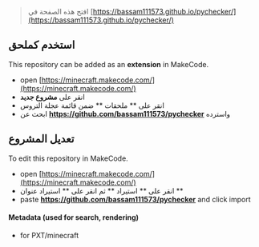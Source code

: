
> افتح هذه الصفحة في [https://bassam111573.github.io/pychecker/](https://bassam111573.github.io/pychecker/)

## استخدم كملحق

This repository can be added as an **extension** in MakeCode.

* open [https://minecraft.makecode.com/](https://minecraft.makecode.com/)
* انقر على **مشروع جديد**
* انقر على ** ملحقات ** ضمن قائمة عجلة التروس
* ابحث عن **https://github.com/bassam111573/pychecker** واسترده

## تعديل المشروع

To edit this repository in MakeCode.

* open [https://minecraft.makecode.com/](https://minecraft.makecode.com/)
* انقر على ** استيراد ** ثم انقر على ** استيراد عنوان **
* paste **https://github.com/bassam111573/pychecker** and click import

#### Metadata (used for search, rendering)

* for PXT/minecraft
<script src="https://makecode.com/gh-pages-embed.js"></script><script>makeCodeRender("{{ site.makecode.home_url }}", "{{ site.github.owner_name }}/{{ site.github.repository_name }}");</script>
